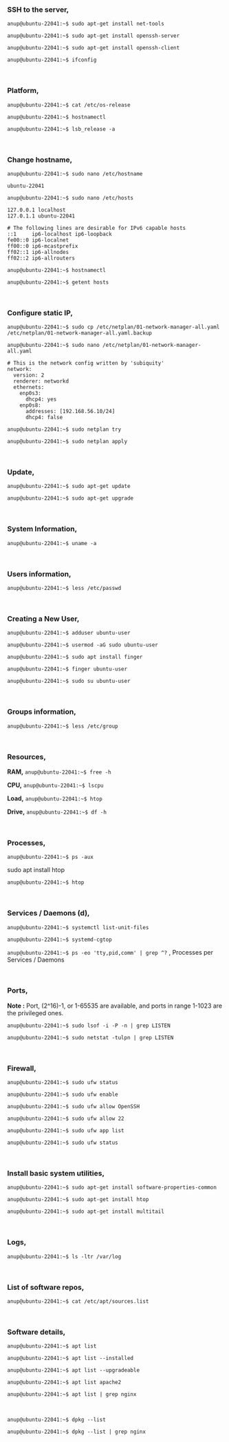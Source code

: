 ### SSH to the server,

`anup@ubuntu-22041:~$ sudo apt-get install net-tools`

`anup@ubuntu-22041:~$ sudo apt-get install openssh-server`

`anup@ubuntu-22041:~$ sudo apt-get install openssh-client`


`anup@ubuntu-22041:~$ ifconfig`

<br>

### Platform,

`anup@ubuntu-22041:~$ cat /etc/os-release`

`anup@ubuntu-22041:~$ hostnamectl`

`anup@ubuntu-22041:~$ lsb_release -a`

<br>

### Change hostname,

`anup@ubuntu-22041:~$ sudo nano /etc/hostname`

    ubuntu-22041

`anup@ubuntu-22041:~$ sudo nano /etc/hosts`

    127.0.0.1 localhost
    127.0.1.1 ubuntu-22041
    
    # The following lines are desirable for IPv6 capable hosts
    ::1     ip6-localhost ip6-loopback
    fe00::0 ip6-localnet
    ff00::0 ip6-mcastprefix
    ff02::1 ip6-allnodes
    ff02::2 ip6-allrouters

`anup@ubuntu-22041:~$ hostnamectl`

`anup@ubuntu-22041:~$ getent hosts`

<br>

### Configure static IP,

`anup@ubuntu-22041:~$ sudo cp /etc/netplan/01-network-manager-all.yaml /etc/netplan/01-network-manager-all.yaml.backup`

`anup@ubuntu-22041:~$ sudo nano /etc/netplan/01-network-manager-all.yaml`

    # This is the network config written by 'subiquity'
    network:
      version: 2
      renderer: networkd
      ethernets:
        enp0s3:
          dhcp4: yes
        enp0s8:
          addresses: [192.168.56.10/24]
          dhcp4: false

`anup@ubuntu-22041:~$ sudo netplan try`

`anup@ubuntu-22041:~$ sudo netplan apply`

<br>

### Update,

`anup@ubuntu-22041:~$ sudo apt-get update`

`anup@ubuntu-22041:~$ sudo apt-get upgrade`

<br>

### System Information,

`anup@ubuntu-22041:~$ uname -a`

<br>

### Users information,

`anup@ubuntu-22041:~$ less /etc/passwd`

<br>

### Creating a New User,

`anup@ubuntu-22041:~$ adduser ubuntu-user`

`anup@ubuntu-22041:~$ usermod -aG sudo ubuntu-user`

`anup@ubuntu-22041:~$ sudo apt install finger`

`anup@ubuntu-22041:~$ finger ubuntu-user`

`anup@ubuntu-22041:~$ sudo su ubuntu-user`



<br>

### Groups information,

`anup@ubuntu-22041:~$ less /etc/group`

<br>

### Resources,

**RAM,** `anup@ubuntu-22041:~$ free -h`

**CPU,** `anup@ubuntu-22041:~$ lscpu`

**Load,** `anup@ubuntu-22041:~$ htop`

**Drive,** `anup@ubuntu-22041:~$ df -h`

<br>

### Processes,

`anup@ubuntu-22041:~$ ps -aux`

sudo apt install htop

`anup@ubuntu-22041:~$ htop`

<br>

### Services / Daemons (d),

`anup@ubuntu-22041:~$ systemctl list-unit-files`

`anup@ubuntu-22041:~$ systemd-cgtop`

`anup@ubuntu-22041:~$ ps -eo 'tty,pid,comm' | grep ^?` , Processes per Services / Daemons

<br>

### Ports,

**Note :** Port, (2^16)-1, or 1-65535 are available, and ports in range 1-1023 are the privileged ones.

`anup@ubuntu-22041:~$ sudo lsof -i -P -n | grep LISTEN`

`anup@ubuntu-22041:~$ sudo netstat -tulpn | grep LISTEN`

<br>

### Firewall,

`anup@ubuntu-22041:~$ sudo ufw status`

`anup@ubuntu-22041:~$ sudo ufw enable`

`anup@ubuntu-22041:~$ sudo ufw allow OpenSSH`

`anup@ubuntu-22041:~$ sudo ufw allow 22`

`anup@ubuntu-22041:~$ sudo ufw app list`

`anup@ubuntu-22041:~$ sudo ufw status`

<br>

### Install basic system utilities,

`anup@ubuntu-22041:~$ sudo apt-get install software-properties-common`

`anup@ubuntu-22041:~$ sudo apt-get install htop`

`anup@ubuntu-22041:~$ sudo apt-get install multitail`

<br>

### Logs,

`anup@ubuntu-22041:~$ ls -ltr /var/log`

<br>

### List of software repos,

`anup@ubuntu-22041:~$ cat /etc/apt/sources.list`

<br>

### Software details,

`anup@ubuntu-22041:~$ apt list`

`anup@ubuntu-22041:~$ apt list --installed`

`anup@ubuntu-22041:~$ apt list --upgradeable`

`anup@ubuntu-22041:~$ apt list apache2`

`anup@ubuntu-22041:~$ apt list | grep nginx`

<br>

`anup@ubuntu-22041:~$ dpkg --list`

`anup@ubuntu-22041:~$ dpkg --list | grep nginx`

<br>
